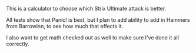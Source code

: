 This is a calculator to choose which Strix Ultimate attack is better. 

All tests show that Panic! is best, but I plan to add ability to add in Hammers from Barrowinn, to see how much that effects it.

I also want to get math checked out as well to make sure I've done it all correctly.